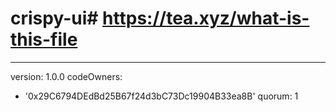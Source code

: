 # crispy-ui# https://tea.xyz/what-is-this-file
---
version: 1.0.0
codeOwners:
  - '0x29C6794DEdBd25B67f24d3bC73Dc19904B33ea8B'
quorum: 1
